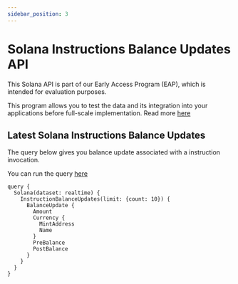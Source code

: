 ```yaml
---
sidebar_position: 3
---
```


# Solana Instructions Balance Updates API

This Solana API is part of our Early Access Program (EAP), which is intended for evaluation purposes.

This program allows you to test the data and its integration into your applications before full-scale implementation. Read more [here](https://docs.bitquery.io/docs/graphql/dataset/EAP/)

<head>
<meta name="title" content="Solana Instructions Balance Updates API | Get decoded Instructions Balance Updates data"/>
<meta name="description" content="Get real time balance & balance updates of a Solana address associated with instruction invocation using Bitquery's Solana Instruction Balance Updates API."/>
<meta name="keywords" content="Instructions Balance Updates api, Instructions Balance Updates python api, Instructions Balance Updates scan api, Instructions Balance Updates api docs, DEX Trades crypto api, Instructions Balance Updates blockchain api,solana network api"/>
<meta name="robots" content="index, follow"/>
<meta http-equiv="Content-Type" content="text/html; charset=utf-8"/>
<meta name="language" content="English"/>

<!-- Open Graph / Facebook -->

<meta property="og:type" content="website" />
<meta
  property="og:title"
  content="Solana Instructions Balance Updates API | Get decoded Instructions Balance Updates data"
/>
<meta
  property="og:description"
  content="Get real time balance & balance updates of a Solana address associated with instruction invocation using Bitquery's Solana Instruction Balance Updates API."
/>

<!-- Twitter -->

<meta property="twitter:card" content="summary_large_image" />
<meta property="twitter:title" content="Solana Instructions Balance Updates API | Get decoded Instructions Balance Updates data" />
<meta property="twitter:description" content="Get real time balance & balance updates of a Solana address associated with instruction invocation using Bitquery's Solana Instruction Balance Updates API." />
</head>

## Latest Solana Instructions Balance Updates

The query below gives you balance update associated with a instruction invocation.

You can run the query [here](https://ide.bitquery.io/balance-updates)

```
query {
  Solana(dataset: realtime) {
    InstructionBalanceUpdates(limit: {count: 10}) {
      BalanceUpdate {
        Amount
        Currency {
          MintAddress
          Name
        }
        PreBalance
        PostBalance
      }
    }
  }
}
```
